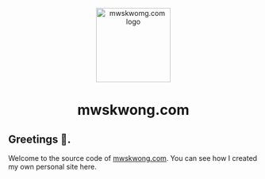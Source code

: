 <p align="center">
  <a href="https://mwskwong.com" rel="noopener" target="_blank">
    <img src="https://mwskwong.com/icon.svg" alt="mwskwomg.com logo" width="150"/>
  </a>
</p>

<h1 align="center">mwskwong.com</h1>

## Greetings 👋.

Welcome to the source code of [mwskwong.com](https://mwskwong.com). You can see how I created my own personal site here.
